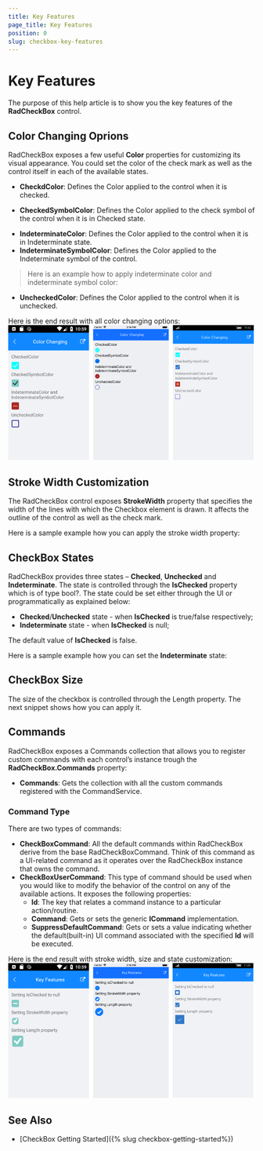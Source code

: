 ```yaml
---
title: Key Features
page_title: Key Features
position: 0
slug: checkbox-key-features
---
```


# Key Features

The purpose of this help article is to show you the key features of the **RadCheckBox** control. 

## Color Changing Oprions

RadCheckBox exposes a few useful **Color** properties for customizing its visual appearance. You could set the color of the check mark as well as the control itself in each of the available states.

 * **CheckdColor**: Defines the Color applied to the control when it is checked.
 
<snippet id='checkbox-color-changing-checkedcolor-xaml'/>

 * **CheckedSymbolColor**: Defines the Color applied to the check symbol of the control when it is in Checked state.
 
<snippet id='checkbox-color-changing-checkedsymbolcolor-xaml'/>

 * **IndeterminateColor**: Defines the Color applied to the control when it is in Indeterminate state.
 * **IndeterminateSymbolColor**: Defines the Color applied to the Indeterminate symbol of the control.

>Here is an example how to apply indeterminate color and indeterminate symbol color:

<snippet id='checkbox-color-changing-inderetminatecolorsymbolcolor-xaml'/>

 * **UncheckedColor**: Defines the Color applied to the control when it is unchecked.

<snippet id='checkbox-color-changing-uncheckedcolor-xaml'/>

Here is the end result with all color changing options:
![CheckBox Color Changing Options Example](../images/checkbox-colors.png)

## Stroke Width Customization

The RadCheckBox control exposes **StrokeWidth** property that specifies the width of the lines with which the Checkbox element is drawn. It affects the outline of the control as well as the check mark.

Here is a sample example how you can apply the stroke width property:

<snippet id='checkbox-key-features-strokewidth-xaml'/>

## CheckBox States

RadCheckBox provides three states – **Checked**, **Unchecked** and **Indeterminate**. The state is controlled through the **IsChecked** property which is of type bool?. The state could be set either through the UI or programmatically as explained below:

* **Checked**/**Unchecked** state - when **IsChecked** is true/false respectively;
* **Indeterminate** state - when **IsChecked** is null;

The default value of **IsChecked** is false.

Here is a sample example how you can set the **Indeterminate** state:

<snippet id='checkbox-key-features-ischeckednull-xaml'/>

## CheckBox Size

The size of the checkbox is controlled through the Length property. The next snippet shows how you can apply it.

<snippet id='checkbox-key-features-length-xaml'/>

## Commands

RadCheckBox exposes a Commands collection that allows you to register custom commands with each control’s instance trough the **RadCheckBox.Commands** property:

* **Commands**: Gets the collection with all the custom commands registered with the CommandService.

### Command Type

There are two types of commands:

* **CheckBoxCommand**: All the default commands within RadCheckBox derive from the base RadCheckBoxCommand. Think of this command as a UI-related command as it operates over the RadCheckBox instance that owns the command.
* **CheckBoxUserCommand**: This type of command should be used when you would like to modify the behavior of the control on any of the available actions. It exposes the following properties:
	* **Id**: The key that relates a command instance to a particular action/routine.
	* **Command**: Gets or sets the generic **ICommand** implementation.
	* **SuppressDefaultCommand**: Gets or sets a value indicating whether the default(built-in) UI command associated with the specified **Id** will be executed.

Here is the end result with stroke width, size and state customization:
![CheckBox Key Feature Example](../images/checkbox-features.png)

## See Also

- [CheckBox Getting Started]({% slug checkbox-getting-started%})
